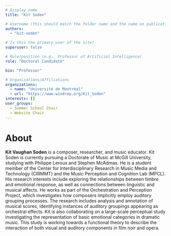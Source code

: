 ```yaml
---
# Display name
title: "Kit Soden"

# Username (this should match the folder name and the name on publications)
authors:
  - "kit-soden"

# Is this the primary user of the site?
superuser: false

# Role/position (e.g., Professor of Artificial Intelligence)
role: "Doctoral Candidate"

bio: "Professor"

# Organizations/Affiliations
organizations:
  - name: "Université de Montréal"
  - url: "https://www.windrep.org/Kit_Soden"
interests: []
user_groups:
  - Summer School Chair
  - Website Chair
---
```


# About

**Kit Vaughan Soden** is a composer, researcher, and music educator. Kit Soden is currently pursuing a Doctorate of Music at McGill University, studying with Philippe Leroux and Stephen McAdmas. He is a student member of the Center for Interdisciplinary Research in Music Media and Technology (CIRMMT) and the Music Perception and Cognition Lab (MPCL). His research interests include exploring the relationships between timbre and emotional response, as well as connections between linguistic and musical affects. He works as part of the Orchestration and Perception Project, which investigates how composers implicitly employ auditory grouping processes. The research includes analysis and annotation of musical scores, identifying instances of auditory groupings appearing as orchestral effects. Kit is also collaborating on a large-scale perceptual study investigating the representation of basic emotional categories in dramatic music. This study is working towards a functional theory to describe the interaction of both visual and auditory components in film noir and opera.
